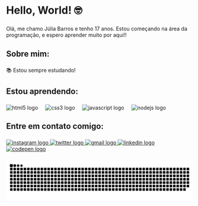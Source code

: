 <h1 align="left">Hello, World! 🤓</h1>

###

<p align="left">Olá, me chamo Júlia Barros e tenho 17 anos.  Estou começando na área da programação, e espero aprender muito por aqui!!</p>

###

<h2 align="left">Sobre mim:</h2>

###

<p align="left">📚 Estou sempre estudando!</p>

###

<h2 align="left">Estou aprendendo:</h2>

###

<div align="left">
  <img src="https://cdn.jsdelivr.net/gh/devicons/devicon/icons/html5/html5-original.svg" height="40" alt="html5 logo"  />
  <img width="12" />
  <img src="https://cdn.jsdelivr.net/gh/devicons/devicon/icons/css3/css3-original.svg" height="40" alt="css3 logo"  />
  <img width="12" />
  <img src="https://cdn.jsdelivr.net/gh/devicons/devicon/icons/javascript/javascript-original.svg" height="40" alt="javascript logo"  />
  <img width="12" />
  <img src="https://cdn.jsdelivr.net/gh/devicons/devicon/icons/nodejs/nodejs-original.svg" height="40" alt="nodejs logo"  />
</div>

###

<h2 align="left">Entre em contato comigo:</h2>

###

<div align="left">
   <a href="https://www.instagram.com/juliabarroszz/"> <img src="https://img.shields.io/static/v1?message=Instagram&logo=instagram&label=&color=E4405F&logoColor=white&labelColor=&style=for-the-badge" height="30" alt="instagram logo"  /> </a>
  <a href="https://twitter.com/juliahorrores"> <img src="https://img.shields.io/static/v1?message=Twitter&logo=twitter&label=&color=1DA1F2&logoColor=white&labelColor=&style=for-the-badge" height="30" alt="twitter logo"  /> </a> 
 <a href="https://criarmeulink.com.br/u/1701578412"> <img src="https://img.shields.io/static/v1?message=Gmail&logo=gmail&label=&color=D14836&logoColor=white&labelColor=&style=for-the-badge" height="30" alt="gmail logo"  />
 <a href="https://www.linkedin.com/in/j%C3%BAlia-barros-57a2a3267/"> <img src="https://img.shields.io/static/v1?message=LinkedIn&logo=linkedin&label=&color=0077B5&logoColor=white&labelColor=&style=for-the-badge" height="30" alt="linkedin logo"  /> </a>
  <a href="https://codepen.io/J-lia-B"> <img src="https://img.shields.io/static/v1?message=Codepen&logo=codepen&label=&color=000000&logoColor=white&labelColor=&style=for-the-badge" height="30" alt="codepen logo"  /> </a>
</div>

###

<img src="https://raw.githubusercontent.com/Platane/snk/output/github-contribution-grid-snake.svg" alt="Snake animation" />

###
